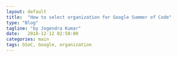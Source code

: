 ```yaml
---
layout: default
title:  "How to select organization for Google Summer of Code"
type: "Blog"
tagline: "by Jogendra Kumar"
date:   2018-12-12 02:50:00
categories: main
tags: GSoC, Google, organization
---
```

